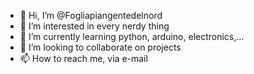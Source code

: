 - 👋 Hi, I’m @Fogliapiangentedelnord
- 👀 I’m interested in every nerdy thing
- 🌱 I’m currently learning python, arduino, electronics,...
- 💞️ I’m looking to collaborate on projects 
- 📫 How to reach me, via e-mail
